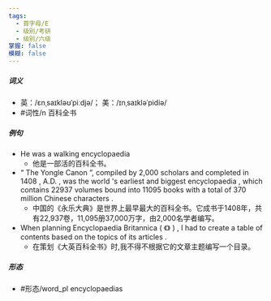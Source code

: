 ```yaml
---
tags:
  - 首字母/E
  - 级别/考研
  - 级别/六级
掌握: false
模糊: false
---
```

##### 词义
- 英：/ɛnˌsaɪkləʊˈpiːdjə/； 美：/ɪnˌsaɪkləˈpidiə/
- #词性/n  百科全书
##### 例句
- He was a walking encyclopaedia
	- 他是一部活的百科全书。
- “ The Yongle Canon ”, compiled by 2,000 scholars and completed in 1408 , A.D. , was the world 's earliest and biggest encyclopaedia , which contains 22937 volumes bound into 11095 books with a total of 370 million Chinese characters .
	- 中国的《永乐大典》是世界上最早最大的百科全书。它成书于1408年，共有22,937卷，11,095册37,000万字，由2,000名学者编写。
- When planning Encyclopaedia Britannica ( 《》 ) , I had to create a table of contents based on the topics of its articles .
	- 在策划《大英百科全书》时,我不得不根据它的文章主题编写一个目录。
##### 形态
- #形态/word_pl encyclopaedias
